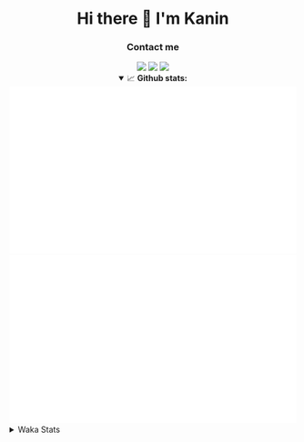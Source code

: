 <div align="center">
 <h1>Hi there 👋 I'm Kanin</h1>
 <h3>Contact me</h3>
 <a href="mailto:im@kanin.dev"><img src="https://img.shields.io/badge/gmail-%23D14836.svg?&style=for-the-badge&logo=gmail&logoColor=white"/></a>
 <a href="https://twitter.com/KaninDev"><img src="https://img.shields.io/badge/twitter-%231DA1F2.svg?&style=for-the-badge&logo=twitter&logoColor=white"/></a>
 <a href="https://www.linkedin.com/in/KaninDev"><img src="https://img.shields.io/badge/linkedin-%230077B5.svg?&style=for-the-badge&logo=linkedin&logoColor=white"/></a>
<details open>
  <summary>📈 <b>Github stats:</b></summary>
  <img src="https://github.com/Kanin/Kanin/blob/master/scripts/GitHubStats/generated/overview.svg"/>
  <img src="https://github.com/Kanin/Kanin/blob/master/scripts/GitHubStats/generated/languages.svg"/>
</details>
</div>

<details>
 <summary>Waka Stats</summary>

<!--START_SECTION:waka-->
![Code Time](http://img.shields.io/badge/Code%20Time-2%2C016%20hrs%2034%20mins-blue)

![Profile Views](http://img.shields.io/badge/Profile%20Views-16-blue)

![Lines of code](https://img.shields.io/badge/From%20Hello%20World%20I%27ve%20Written-823.2%20thousand%20lines%20of%20code-blue)

**🐱 My GitHub Data** 

> 📦 101.0 kB Used in GitHub's Storage 
 > 
> 🏆 285 Contributions in the Year 2023
 > 
> 🚫 Not Opted to Hire
 > 
> 📜 20 Public Repositories 
 > 
> 🔑 10 Private Repositories 
 > 
**I'm an Early 🐤** 

```text
🌞 Morning                2093 commits        ██████░░░░░░░░░░░░░░░░░░░   25.49 % 
🌆 Daytime                2454 commits        ███████░░░░░░░░░░░░░░░░░░   29.89 % 
🌃 Evening                2455 commits        ███████░░░░░░░░░░░░░░░░░░   29.90 % 
🌙 Night                  1209 commits        ████░░░░░░░░░░░░░░░░░░░░░   14.72 % 
```
📅 **I'm Most Productive on Monday** 

```text
Monday                   1593 commits        █████░░░░░░░░░░░░░░░░░░░░   19.40 % 
Tuesday                  1079 commits        ███░░░░░░░░░░░░░░░░░░░░░░   13.14 % 
Wednesday                755 commits         ██░░░░░░░░░░░░░░░░░░░░░░░   09.19 % 
Thursday                 1221 commits        ████░░░░░░░░░░░░░░░░░░░░░   14.87 % 
Friday                   1284 commits        ████░░░░░░░░░░░░░░░░░░░░░   15.64 % 
Saturday                 791 commits         ██░░░░░░░░░░░░░░░░░░░░░░░   09.63 % 
Sunday                   1488 commits        █████░░░░░░░░░░░░░░░░░░░░   18.12 % 
```


📊 **This Week I Spent My Time On** 

```text
🕑︎ Time Zone: America/New_York

💬 Programming Languages: 
Python                   24 hrs 30 mins      ███████████████████████░░   92.18 % 
GitIgnore file           58 mins             █░░░░░░░░░░░░░░░░░░░░░░░░   03.64 % 
YAML                     32 mins             █░░░░░░░░░░░░░░░░░░░░░░░░   02.05 % 
requirements.txt         9 mins              ░░░░░░░░░░░░░░░░░░░░░░░░░   00.58 % 
.env file                8 mins              ░░░░░░░░░░░░░░░░░░░░░░░░░   00.55 % 

🔥 Editors: 
PyCharm                  26 hrs 35 mins      █████████████████████████   100.00 % 

🐱‍💻 Projects: 
BB-CommunityBot          23 hrs 14 mins      ██████████████████████░░░   87.38 % 
OhioBot                  2 hrs 4 mins        ██░░░░░░░░░░░░░░░░░░░░░░░   07.81 % 
Bot                      1 hr 7 mins         █░░░░░░░░░░░░░░░░░░░░░░░░   04.25 % 
Unknown Project          5 mins              ░░░░░░░░░░░░░░░░░░░░░░░░░   00.33 % 
Naila.py                 2 mins              ░░░░░░░░░░░░░░░░░░░░░░░░░   00.18 % 

💻 Operating System: 
Windows                  26 hrs 35 mins      █████████████████████████   100.00 % 
```

**I Mostly Code in Python** 

```text
Python                   26 repos            ██████████████░░░░░░░░░░░   57.78 % 
Java                     7 repos             ████░░░░░░░░░░░░░░░░░░░░░   15.56 % 
JavaScript               4 repos             ██░░░░░░░░░░░░░░░░░░░░░░░   08.89 % 
Kotlin                   2 repos             █░░░░░░░░░░░░░░░░░░░░░░░░   04.44 % 
HTML                     2 repos             █░░░░░░░░░░░░░░░░░░░░░░░░   04.44 % 
```



**Timeline**

![Lines of Code chart](https://raw.githubusercontent.com/Kanin/Kanin/master/assets/bar_graph.png)


 Last Updated on 05/07/2023 03:39:13 UTC
<!--END_SECTION:waka-->
</details>
